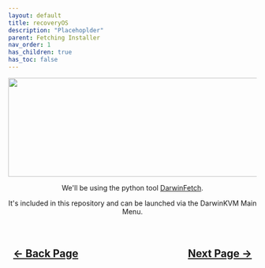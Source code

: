 ```yaml
---
layout: default
title: recoveryOS
description: "Placehoplder"
parent: Fetching Installer
nav_order: 1
has_children: true
has_toc: false
---
```


<style>
  .navigation-container {
    display: flex;
    justify-content: space-between;
    align-items: center;
    width: 100%;
  }
  
  .nav-button {
    margin: 10px;
  }

</style>

<p align="center">
  <img width="650" height="200" src="../../../../assets/Headers/Header-recoveryOS.png">
</p>

<p align="center">We'll be using the python tool <a href="https://github.com/royalgraphx/DarwinFetch">DarwinFetch</a>.</p>

<p align="center">It's included in this repository and can be launched via the DarwinKVM Main Menu.</p>

<h2 align="center">
  <br>
  <div class="navigation-container">
    <a class="nav-button" href="../../index">&larr; Back Page</a>
    <a class="nav-button" href="../01-Choosing-Target">Next Page &rarr;</a>
  </div>
  <br>
</h2>
